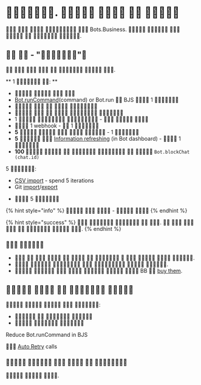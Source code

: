# .    

     Bots.Business.       .

##   - ""

       .

** 1  : **

*    
* [Bot.runCommand](https://help.bots.business/scenarios-and-bjs/bot-functions)\(command\) or Bot.run  BJS  1 
*     
*      
* 1    -   
*  1 webhook -  1 
* **5** ** **    - 1 
* **5** ****  
[Information refreshing](https://help.bots.business/bot-information) \(in Bot dashboard\) - 
 1 
* **100  **      `Bot.blockChat (chat.id)`



5 :

* [CSV import](https://help.bots.business/create-bot-from-google-table) - spend 5 iterations
* Git [import](https://help.bots.business/git/import-bot-from-git-repository)/[export](https://help.bots.business/git/export-bot-to-git-repository) 
-  5 



{% hint style="info" %}
   -  
{% endhint %}

{% hint style="success" %}
    .        .
{% endhint %}

###  

*             .
*       .
*        BB  [buy them](https://t.me/BotsBusinessAdminBot).

##     

    :

*    
*   

Reduce Bot.runCommand in BJS


[Auto Retry](https://help.bots.business/commands/auto-retry) calls

###      

  .













